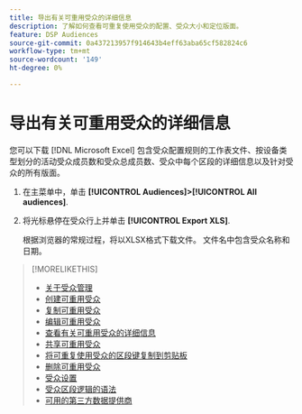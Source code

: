 ```yaml
---
title: 导出有关可重用受众的详细信息
description: 了解如何查看可重复使用受众的配置、受众大小和定位版面。
feature: DSP Audiences
source-git-commit: 0a437213957f914643b4eff63aba65cf582824c6
workflow-type: tm+mt
source-wordcount: '149'
ht-degree: 0%

---
```


# 导出有关可重用受众的详细信息

您可以下载 [!DNL Microsoft Excel] 包含受众配置规则的工作表文件、按设备类型划分的活动受众成员数和受众总成员数、受众中每个区段的详细信息以及针对受众的所有版面。

1. 在主菜单中，单击 **[!UICONTROL Audiences]>[!UICONTROL All audiences]**.

1. 将光标悬停在受众行上并单击 **[!UICONTROL Export XLS]**.

   根据浏览器的常规过程，将以XLSX格式下载文件。 文件名中包含受众名称和日期。

>[!MORELIKETHIS]
>
>* [关于受众管理](audience-about.md)
>* [创建可重用受众](reusable-audience-create.md)
>* [复制可重用受众](reusable-audience-duplicate.md)
>* [编辑可重用受众](reusable-audience-edit.md)
>* [查看有关可重用受众的详细信息](reusable-audience-view-details.md)
>* [共享可重用受众](reusable-audience-share.md)
>* [将可重复使用受众的区段键复制到剪贴板](reusable-audience-clipboard.md)
>* [删除可重用受众](reusable-audience-delete.md)
>* [受众设置](audience-settings.md)
>* [受众区段逻辑的语法](audience-segment-logic-syntax.md)
>* [可用的第三方数据提供商](third-party-data-providers.md)


